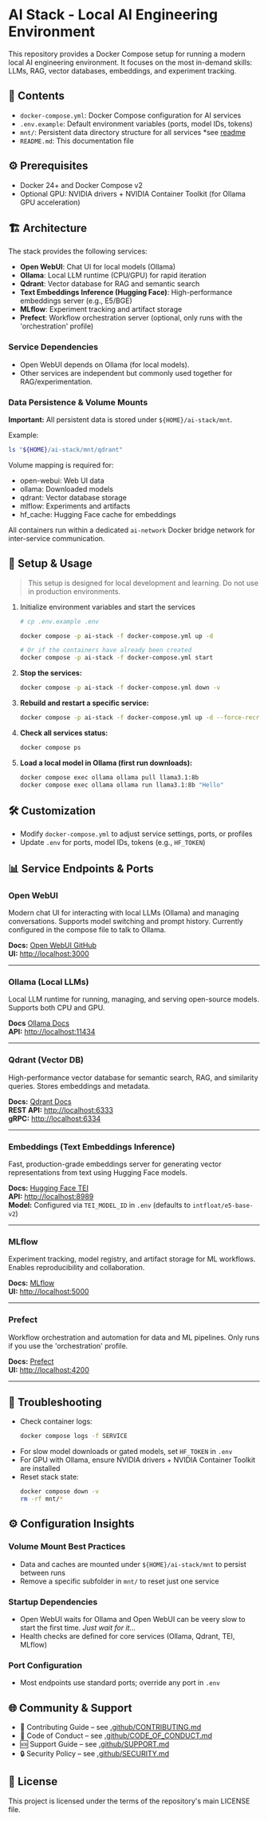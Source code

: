 # AI Stack - Local AI Engineering Environment

This repository provides a Docker Compose setup for running a modern local AI engineering environment. It focuses on the most in-demand skills: LLMs, RAG, vector databases, embeddings, and experiment tracking.

## 📁 Contents

- `docker-compose.yml`: Docker Compose configuration for AI services
- `.env.example`: Default environment variables (ports, model IDs, tokens)
- `mnt/`: Persistent data directory structure for all services *see [readme](./mnt/README.md)
- `README.md`: This documentation file

## ⚙️ Prerequisites

- Docker 24+ and Docker Compose v2
- Optional GPU: NVIDIA drivers + NVIDIA Container Toolkit (for Ollama GPU acceleration)

## 🏗️ Architecture

The stack provides the following services:

- **Open WebUI**: Chat UI for local models (Ollama)
- **Ollama**: Local LLM runtime (CPU/GPU) for rapid iteration
- **Qdrant**: Vector database for RAG and semantic search
- **Text Embeddings Inference (Hugging Face)**: High-performance embeddings server (e.g., E5/BGE)
- **MLflow**: Experiment tracking and artifact storage
- **Prefect**: Workflow orchestration server (optional, only runs with the 'orchestration' profile)

### Service Dependencies

- Open WebUI depends on Ollama (for local models).
- Other services are independent but commonly used together for RAG/experimentation.

### Data Persistence & Volume Mounts

**Important:** All persistent data is stored under `${HOME}/ai-stack/mnt`.

Example:

```bash
ls "${HOME}/ai-stack/mnt/qdrant"
```

Volume mapping is required for:

- open-webui: Web UI data
- ollama: Downloaded models
- qdrant: Vector database storage
- mlflow: Experiments and artifacts
- hf_cache: Hugging Face cache for embeddings

All containers run within a dedicated `ai-network` Docker bridge network for inter-service communication.

## 🚀 Setup & Usage

> This setup is designed for local development and learning. Do not use in production environments.

1. Initialize environment variables and start the services

   ```bash
   # cp .env.example .env

   docker compose -p ai-stack -f docker-compose.yml up -d

   # Or if the containers have already been created
   docker compose -p ai-stack -f docker-compose.yml start
   ```

2. **Stop the services:**
    ```bash
    docker compose -p ai-stack -f docker-compose.yml down -v
    ```

3. **Rebuild and restart a specific service:**
    ```bash
    docker compose -p ai-stack -f docker-compose.yml up -d --force-recreate --no-deps --build <service_name>
    ```

4. **Check all services status:**
    ```bash
    docker compose ps
    ```

5. **Load a local model in Ollama (first run downloads):**

   ```bash
   docker compose exec ollama ollama pull llama3.1:8b
   docker compose exec ollama ollama run llama3.1:8b "Hello"
   ```

## 🛠️ Customization

- Modify `docker-compose.yml` to adjust service settings, ports, or profiles
- Update `.env` for ports, model IDs, tokens (e.g., `HF_TOKEN`)


## 📊 Service Endpoints & Ports

### Open WebUI
Modern chat UI for interacting with local LLMs (Ollama) and managing conversations. Supports model switching and prompt history. Currently configured in the compose file to talk to Ollama.

**Docs:** [Open WebUI GitHub](https://github.com/open-webui/open-webui)  
**UI:** [http://localhost:3000](http://localhost:3000)

---

### Ollama (Local LLMs)
Local LLM runtime for running, managing, and serving open-source models. Supports both CPU and GPU. 

**Docs** [Ollama Docs](https://ollama.com)  
**API:** [http://localhost:11434](http://localhost:11434)

---

### Qdrant (Vector DB)
High-performance vector database for semantic search, RAG, and similarity queries. Stores embeddings and metadata.

**Docs:** [Qdrant Docs](https://qdrant.tech/documentation)  
**REST API:** [http://localhost:6333](http://localhost:6333)  
**gRPC:** [http://localhost:6334](http://localhost:6334)

---

### Embeddings (Text Embeddings Inference)
Fast, production-grade embeddings server for generating vector representations from text using Hugging Face models.

**Docs:** [Hugging Face TEI](https://github.com/huggingface/text-embeddings-inference)  
**API:** [http://localhost:8989](http://localhost:8989)  
**Model:** Configured via `TEI_MODEL_ID` in `.env` (defaults to `intfloat/e5-base-v2`)

---

### MLflow
Experiment tracking, model registry, and artifact storage for ML workflows. Enables reproducibility and collaboration.  

**Docs:** [MLflow](https://mlflow.org)  
**UI:** [http://localhost:5000](http://localhost:5000)

---

### Prefect
Workflow orchestration and automation for data and ML pipelines. Only runs if you use the 'orchestration' profile.  

**Docs:** [Prefect](https://docs.prefect.io)  
**UI:** [http://localhost:4200](http://localhost:4200)

---

## 🐞 Troubleshooting

- Check container logs:
  ```bash
  docker compose logs -f SERVICE
  ```
- For slow model downloads or gated models, set `HF_TOKEN` in `.env`
- For GPU with Ollama, ensure NVIDIA drivers + NVIDIA Container Toolkit are installed
- Reset stack state:
  ```bash
  docker compose down -v
  rm -rf mnt/*
  ```

## ⚙️ Configuration Insights

### Volume Mount Best Practices
- Data and caches are mounted under `${HOME}/ai-stack/mnt` to persist between runs
- Remove a specific subfolder in `mnt/` to reset just one service

### Startup Dependencies
- Open WebUI waits for Ollama and Open WebUI can be veery slow to start the first time.  *Just wait for it...*
- Health checks are defined for core services (Ollama, Qdrant, TEI, MLflow)

### Port Configuration
- Most endpoints use standard ports; override any port in `.env`

## 🌐 Community & Support

- 🤝 Contributing Guide – see [.github/CONTRIBUTING.md](.github/CONTRIBUTING.md)
- 🤗 Code of Conduct – see [.github/CODE_OF_CONDUCT.md](.github/CODE_OF_CONDUCT.md)
- 🆘 Support Guide – see [.github/SUPPORT.md](.github/SUPPORT.md)
- 🔒 Security Policy – see [.github/SECURITY.md](.github/SECURITY.md)

## 📄 License

This project is licensed under the terms of the repository's main LICENSE file.
